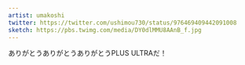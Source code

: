 ```yaml
---
artist: umakoshi
twitter: https://twitter.com/ushimou730/status/976469409442091008
sketch: https://pbs.twimg.com/media/DY0dlMMU8AAnB_f.jpg
---
```

ありがとうありがとうありがとうPLUS ULTRAだ！